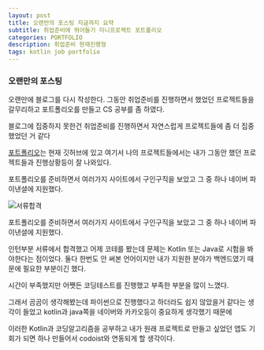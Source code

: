 ```yaml
---
layout: post
title: 오랜만의 포스팅 지금까지 요약
subtitle: 취업준비에 뛰어들기 미니프로젝트 포트폴리오
categories: PORTFOLIO
description: 취업준비 현재진행형 
tags: kotlin job portfolio
---
```


### 오랜만의 포스팅
오랜만에 블로그를 다시 작성한다. 그동안 취업준비를 진행하면서 했었던 프로젝트들을 갈무리하고 포트폴리오를 만들고 CS 공부를 좀 하였다.

블로그에 집중하지 못한건 취업준비를 진행하면서 자연스럽게 프로젝트들에 좀 더 집중했었던 거 같다

[포트폴리오](https://code-y-learner.github.io/portfolio/)는 현재 깃허브에 있고 여기서 나의 프로젝트들에서는 내가 그동안 했던 프로젝트들과 진행상황등이 잘 나와있다.



포트폴리오를 준비하면서 여러가지 사이트에서 구인구직을 보았고 그 중 하나 네이버 파이낸셜에 지원했다. 

![서류합격](https://elliethe.sirv.com/Images/naver%EA%B2%B0%EA%B3%BC%ED%91%9C.png)

포트폴리오를 준비하면서 여러가지 사이트에서 구인구직을 보았고 그 중 하나 네이버 파이낸셜에 지원했다.

인턴부분 서류에서 합격했고 어제 코테를 봤는데 문제는 Kotlin 또는 Java로 시험을 봐야한다는 점이었다. 둘다 한번도 안 써본 언어이지만 내가 지원한 분야가 백엔드였기 때문에 필요한 부분이긴 했다.

시간이 부족했지만 어쨋든 코딩테스트를 진행했고 부족한 부분을 많이 느꼈다.

그래서 곰곰이 생각해봤는데 파이썬으로 진행했다고 하더라도 쉽지 않았을거 같다는 생각이 들었고 kotlin과 java쪽을 네이버와 카카오등이 중요하게 생각했기 때문에

이러한 Kotlin과 코딩알고리즘을 공부하고 내가 원래 프로젝트로 만들고 싶었던 앱도 기회가 되면 하나 만들어서 codoist와 연동되게 할 생각이다.